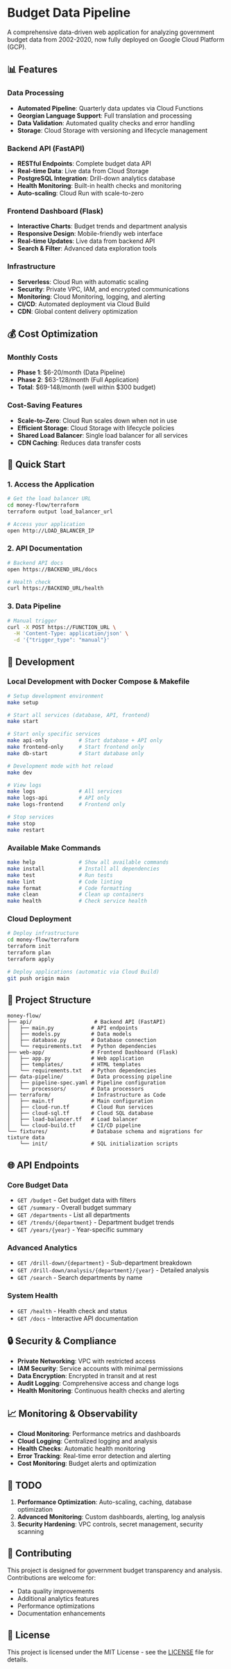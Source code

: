 # Budget Data Pipeline

A comprehensive data-driven web application for analyzing government budget data from 2002-2020, now fully deployed on Google Cloud Platform (GCP).



## 📊 **Features**

### **Data Processing**
- **Automated Pipeline**: Quarterly data updates via Cloud Functions
- **Georgian Language Support**: Full translation and processing
- **Data Validation**: Automated quality checks and error handling
- **Storage**: Cloud Storage with versioning and lifecycle management

### **Backend API (FastAPI)**
- **RESTful Endpoints**: Complete budget data API
- **Real-time Data**: Live data from Cloud Storage
- **PostgreSQL Integration**: Drill-down analytics database
- **Health Monitoring**: Built-in health checks and monitoring
- **Auto-scaling**: Cloud Run with scale-to-zero

### **Frontend Dashboard (Flask)**
- **Interactive Charts**: Budget trends and department analysis
- **Responsive Design**: Mobile-friendly web interface
- **Real-time Updates**: Live data from backend API
- **Search & Filter**: Advanced data exploration tools

### **Infrastructure**
- **Serverless**: Cloud Run with automatic scaling
- **Security**: Private VPC, IAM, and encrypted communications
- **Monitoring**: Cloud Monitoring, logging, and alerting
- **CI/CD**: Automated deployment via Cloud Build
- **CDN**: Global content delivery optimization

## 💰 **Cost Optimization**

### **Monthly Costs**
- **Phase 1**: $6-20/month (Data Pipeline)
- **Phase 2**: $63-128/month (Full Application)
- **Total**: $69-148/month (well within $300 budget)

### **Cost-Saving Features**
- **Scale-to-Zero**: Cloud Run scales down when not in use
- **Efficient Storage**: Cloud Storage with lifecycle policies
- **Shared Load Balancer**: Single load balancer for all services
- **CDN Caching**: Reduces data transfer costs

## 🚀 **Quick Start**

### **1. Access the Application**
```bash
# Get the load balancer URL
cd money-flow/terraform
terraform output load_balancer_url

# Access your application
open http://LOAD_BALANCER_IP
```

### **2. API Documentation**
```bash
# Backend API docs
open https://BACKEND_URL/docs

# Health check
curl https://BACKEND_URL/health
```

### **3. Data Pipeline**
```bash
# Manual trigger
curl -X POST https://FUNCTION_URL \
  -H 'Content-Type: application/json' \
  -d '{"trigger_type": "manual"}'
```

## 🔧 **Development**

### **Local Development with Docker Compose & Makefile**
```bash
# Setup development environment
make setup

# Start all services (database, API, frontend)
make start

# Start only specific services
make api-only          # Start database + API only
make frontend-only     # Start frontend only
make db-start          # Start database only

# Development mode with hot reload
make dev

# View logs
make logs              # All services
make logs-api          # API only
make logs-frontend     # Frontend only

# Stop services
make stop
make restart
```

### **Available Make Commands**
```bash
make help              # Show all available commands
make install           # Install all dependencies
make test              # Run tests
make lint              # Code linting
make format            # Code formatting
make clean             # Clean up containers
make health            # Check service health
```

### **Cloud Deployment**
```bash
# Deploy infrastructure
cd money-flow/terraform
terraform init
terraform plan
terraform apply

# Deploy applications (automatic via Cloud Build)
git push origin main
```

## 📁 **Project Structure**

```
money-flow/
├── api/                    # Backend API (FastAPI)
│   ├── main.py            # API endpoints
│   ├── models.py          # Data models
│   ├── database.py        # Database connection
│   └── requirements.txt   # Python dependencies
├── web-app/               # Frontend Dashboard (Flask)
│   ├── app.py             # Web application
│   ├── templates/         # HTML templates
│   └── requirements.txt   # Python dependencies
├── data-pipeline/         # Data processing pipeline
│   ├── pipeline-spec.yaml # Pipeline configuration
│   └── processors/        # Data processors
├── terraform/             # Infrastructure as Code
│   ├── main.tf            # Main configuration
│   ├── cloud-run.tf       # Cloud Run services
│   ├── cloud-sql.tf       # Cloud SQL database
│   ├── load-balancer.tf   # Load balancer
│   └── cloud-build.tf     # CI/CD pipeline
└── fixtures/              # Database schema and migrations for tixture data
    └── init/              # SQL initialization scripts
```

## 🌐 **API Endpoints**

### **Core Budget Data**
- `GET /budget` - Get budget data with filters
- `GET /summary` - Overall budget summary
- `GET /departments` - List all departments
- `GET /trends/{department}` - Department budget trends
- `GET /years/{year}` - Year-specific summary

### **Advanced Analytics**
- `GET /drill-down/{department}` - Sub-department breakdown
- `GET /drill-down/analysis/{department}/{year}` - Detailed analysis
- `GET /search` - Search departments by name

### **System Health**
- `GET /health` - Health check and status
- `GET /docs` - Interactive API documentation

## 🔒 **Security & Compliance**

- **Private Networking**: VPC with restricted access
- **IAM Security**: Service accounts with minimal permissions
- **Data Encryption**: Encrypted in transit and at rest
- **Audit Logging**: Comprehensive access and change logs
- **Health Monitoring**: Continuous health checks and alerting

## 📈 **Monitoring & Observability**

- **Cloud Monitoring**: Performance metrics and dashboards
- **Cloud Logging**: Centralized logging and analysis
- **Health Checks**: Automatic health monitoring
- **Error Tracking**: Real-time error detection and alerting
- **Cost Monitoring**: Budget alerts and optimization



## 🎯 **TODO**

1. **Performance Optimization**: Auto-scaling, caching, database optimization
2. **Advanced Monitoring**: Custom dashboards, alerting, log analysis
3. **Security Hardening**: VPC controls, secret management, security scanning



## 🤝 **Contributing**

This project is designed for government budget transparency and analysis. Contributions are welcome for:
- Data quality improvements
- Additional analytics features
- Performance optimizations
- Documentation enhancements

## 📄 **License**

This project is licensed under the MIT License - see the [LICENSE](LICENSE) file for details.
